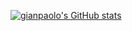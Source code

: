 [![gianpaolo's GitHub stats](https://github-readme-stats.vercel.app/api?username=gianpaolof)](https://github.com/gianpaolof/github-readme-stats)
